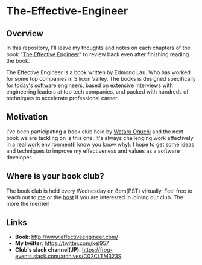 # The-Effective-Engineer

## **Overview**

In this repository, I'll leave my thoughts and notes on each chapters of the book "[The Effective Engineer](http://www.effectiveengineer.com/)" to review back even after finishing reading the book.

The Effective Engineer is a book written by Edmond Lau. Who has worked for some top companies in Silicon Valley. 
The books is designed specifically for today's software engineers, based on extensive interviews with engineering leaders at top tech companies, and packed with hundreds of techniques to accelerate professional career.

## **Motivation**

I've been participating a book club held by [Wataru Oguchi](https://mobile.twitter.com/watarutwt) and the next book we are tackling on is this one.
It's always challenging work effectively in a real work environment(I know you know why). I hope to get some ideas and techniques to improve my effectiveness and values as a software developer.

## **Where is your book club?**

The book club is held every Wednesday on 8pm(PST) virtually. Feel free to reach out to [me](https://twitter.com/kei957) or the [host](https://mobile.twitter.com/watarutwt) if you are interested in joining our club. The more the merrier! 


## **Links**

- **Book**: http://www.effectiveengineer.com/
- **My twitter**: https://twitter.com/kei957
- **Club's slack channel(JP)**: https://frog-events.slack.com/archives/C02CLTM323S